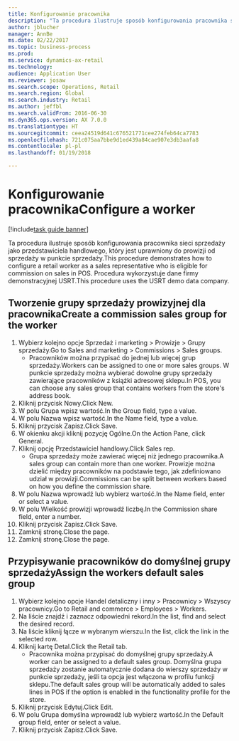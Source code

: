 ```yaml
--- 
title: Konfigurowanie pracownika
description: "Ta procedura ilustruje sposób konfigurowania pracownika sieci sprzedaży jako przedstawiciela handlowego, który jest uprawniony do prowizji od sprzedaży w punkcie sprzedaży."
author: jblucher
manager: AnnBe
ms.date: 02/22/2017
ms.topic: business-process
ms.prod: 
ms.service: dynamics-ax-retail
ms.technology: 
audience: Application User
ms.reviewer: josaw
ms.search.scope: Operations, Retail
ms.search.region: Global
ms.search.industry: Retail
ms.author: jeffbl
ms.search.validFrom: 2016-06-30
ms.dyn365.ops.version: AX 7.0.0
ms.translationtype: HT
ms.sourcegitcommit: ceea24519d641c676521771cee274feb64ca7783
ms.openlocfilehash: 721c075aa7bbe9d1ed439a84cae907e3db3aafa8
ms.contentlocale: pl-pl
ms.lasthandoff: 01/19/2018

---
```

# <a name="configure-a-worker"></a><span data-ttu-id="d2a02-103">Konfigurowanie pracownika</span><span class="sxs-lookup"><span data-stu-id="d2a02-103">Configure a worker</span></span>

[!include[task guide banner](../includes/task-guide-banner.md)]

<span data-ttu-id="d2a02-104">Ta procedura ilustruje sposób konfigurowania pracownika sieci sprzedaży jako przedstawiciela handlowego, który jest uprawniony do prowizji od sprzedaży w punkcie sprzedaży.</span><span class="sxs-lookup"><span data-stu-id="d2a02-104">This procedure demonstrates how to configure a retail worker as a sales representative who is eligible for commission on sales in POS.</span></span> <span data-ttu-id="d2a02-105">Procedura wykorzystuje dane firmy demonstracyjnej USRT.</span><span class="sxs-lookup"><span data-stu-id="d2a02-105">This procedure uses the USRT demo data company.</span></span>


## <a name="create-a-commission-sales-group-for-the-worker"></a><span data-ttu-id="d2a02-106">Tworzenie grupy sprzedaży prowizyjnej dla pracownika</span><span class="sxs-lookup"><span data-stu-id="d2a02-106">Create a commission sales group for the worker</span></span>
1. <span data-ttu-id="d2a02-107">Wybierz kolejno opcje Sprzedaż i marketing > Prowizje > Grupy sprzedaży.</span><span class="sxs-lookup"><span data-stu-id="d2a02-107">Go to Sales and marketing > Commissions > Sales groups.</span></span>
    * <span data-ttu-id="d2a02-108">Pracowników można przypisać do jednej lub więcej grup sprzedaży.</span><span class="sxs-lookup"><span data-stu-id="d2a02-108">Workers can be assigned to one or more sales groups.</span></span> <span data-ttu-id="d2a02-109">W punkcie sprzedaży można wybierać dowolne grupy sprzedaży zawierające pracowników z książki adresowej sklepu.</span><span class="sxs-lookup"><span data-stu-id="d2a02-109">In POS, you can choose any sales group that contains workers from the store's address book.</span></span>  
2. <span data-ttu-id="d2a02-110">Kliknij przycisk Nowy.</span><span class="sxs-lookup"><span data-stu-id="d2a02-110">Click New.</span></span>
3. <span data-ttu-id="d2a02-111">W polu Grupa wpisz wartość.</span><span class="sxs-lookup"><span data-stu-id="d2a02-111">In the Group field, type a value.</span></span>
4. <span data-ttu-id="d2a02-112">W polu Nazwa wpisz wartość.</span><span class="sxs-lookup"><span data-stu-id="d2a02-112">In the Name field, type a value.</span></span>
5. <span data-ttu-id="d2a02-113">Kliknij przycisk Zapisz.</span><span class="sxs-lookup"><span data-stu-id="d2a02-113">Click Save.</span></span>
6. <span data-ttu-id="d2a02-114">W okienku akcji kliknij pozycję Ogólne.</span><span class="sxs-lookup"><span data-stu-id="d2a02-114">On the Action Pane, click General.</span></span>
7. <span data-ttu-id="d2a02-115">Kliknij opcję Przedstawiciel handlowy.</span><span class="sxs-lookup"><span data-stu-id="d2a02-115">Click Sales rep.</span></span>
    * <span data-ttu-id="d2a02-116">Grupa sprzedaży może zawierać więcej niż jednego pracownika.</span><span class="sxs-lookup"><span data-stu-id="d2a02-116">A sales group can contain more than one worker.</span></span> <span data-ttu-id="d2a02-117">Prowizje można dzielić między pracowników na podstawie tego, jak zdefiniowano udział w prowizji.</span><span class="sxs-lookup"><span data-stu-id="d2a02-117">Commissions can be split between workers based on how you define the commission share.</span></span>  
8. <span data-ttu-id="d2a02-118">W polu Nazwa wprowadź lub wybierz wartość.</span><span class="sxs-lookup"><span data-stu-id="d2a02-118">In the Name field, enter or select a value.</span></span>
9. <span data-ttu-id="d2a02-119">W polu Wielkość prowizji wprowadź liczbę.</span><span class="sxs-lookup"><span data-stu-id="d2a02-119">In the Commission share field, enter a number.</span></span>
10. <span data-ttu-id="d2a02-120">Kliknij przycisk Zapisz.</span><span class="sxs-lookup"><span data-stu-id="d2a02-120">Click Save.</span></span>
11. <span data-ttu-id="d2a02-121">Zamknij stronę.</span><span class="sxs-lookup"><span data-stu-id="d2a02-121">Close the page.</span></span>
12. <span data-ttu-id="d2a02-122">Zamknij stronę.</span><span class="sxs-lookup"><span data-stu-id="d2a02-122">Close the page.</span></span>

## <a name="assign-the-workers-default-sales-group"></a><span data-ttu-id="d2a02-123">Przypisywanie pracowników do domyślnej grupy sprzedaży</span><span class="sxs-lookup"><span data-stu-id="d2a02-123">Assign the workers default sales group</span></span>
1. <span data-ttu-id="d2a02-124">Wybierz kolejno opcje Handel detaliczny i inny > Pracownicy > Wszyscy pracownicy.</span><span class="sxs-lookup"><span data-stu-id="d2a02-124">Go to Retail and commerce > Employees > Workers.</span></span>
2. <span data-ttu-id="d2a02-125">Na liście znajdź i zaznacz odpowiedni rekord.</span><span class="sxs-lookup"><span data-stu-id="d2a02-125">In the list, find and select the desired record.</span></span>
3. <span data-ttu-id="d2a02-126">Na liście kliknij łącze w wybranym wierszu.</span><span class="sxs-lookup"><span data-stu-id="d2a02-126">In the list, click the link in the selected row.</span></span>
4. <span data-ttu-id="d2a02-127">Kliknij kartę Detal.</span><span class="sxs-lookup"><span data-stu-id="d2a02-127">Click the Retail tab.</span></span>
    * <span data-ttu-id="d2a02-128">Pracownika można przypisać do domyślnej grupy sprzedaży.</span><span class="sxs-lookup"><span data-stu-id="d2a02-128">A worker can be assigned to a default sales group.</span></span> <span data-ttu-id="d2a02-129">Domyślna grupa sprzedaży zostanie automatycznie dodana do wierszy sprzedaży w punkcie sprzedaży, jeśli ta opcja jest włączona w profilu funkcji sklepu.</span><span class="sxs-lookup"><span data-stu-id="d2a02-129">The default sales group will be automatically added to sales lines in POS if the option is enabled in the functionality profile for the store.</span></span>  
5. <span data-ttu-id="d2a02-130">Kliknij przycisk Edytuj.</span><span class="sxs-lookup"><span data-stu-id="d2a02-130">Click Edit.</span></span>
6. <span data-ttu-id="d2a02-131">W polu Grupa domyślna wprowadź lub wybierz wartość.</span><span class="sxs-lookup"><span data-stu-id="d2a02-131">In the Default group field, enter or select a value.</span></span>
7. <span data-ttu-id="d2a02-132">Kliknij przycisk Zapisz.</span><span class="sxs-lookup"><span data-stu-id="d2a02-132">Click Save.</span></span>


